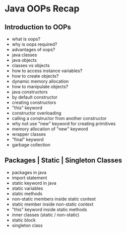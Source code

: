 # Java OOPs Recap

## Introduction to OOPs
- what is oops?
- why is oops required?
- advantages of oops?
- java classes
- java objects
- classes vs objects
- how to access instance variables?
- how to create objects?
- dynamic memory allocation
- how to manipulate objects?
- java constructors
- by default constructor
- creating constructors
- "this" keyword
- constructor overloading
- calling a constructor from another constructor
- why not use "new" keyword for creating primitives
- memory allocation of "new" keyword
- wrapper classes
- "final" keyword
- garbage collection

## Packages | Static | Singleton Classes

- packages in java
- import statement
- static keyword in java
- static variables
- static methods
- non-static members inside static context
- static member inside non-static context
- "this" keyword inside static methods
- inner classes (static / non-static)
- static block
- singleton class
